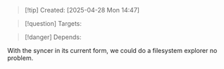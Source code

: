 
>[!tip] Created: [2025-04-28 Mon 14:47]

>[!question] Targets: 

>[!danger] Depends: 

With the syncer in its current form, we could do a filesystem explorer no problem.